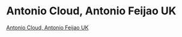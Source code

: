 # Antonio Cloud, Antonio Feijao UK

[Antonio Cloud, Antonio Feijao UK](https://www.antoniocloud.com "Antonio Cloud, Antonio Feijao UK")
